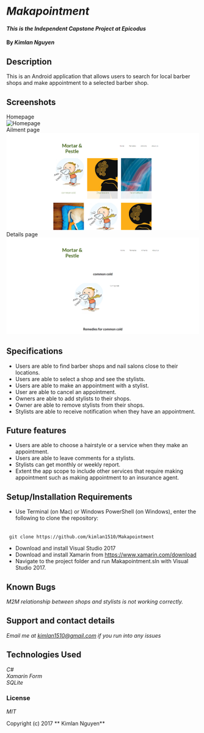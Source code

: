 # _Makapointment_

#### _This is the Independent Capstone Project at Epicodus_

#### By _**Kimlan Nguyen**_

## Description

This is an Android application that allows users to search for local barber shops and make appointment to a selected barber shop.

## Screenshots
Homepage <br/>
 ![Homepage](https://github.com/kimlan1510/Makapointment/blob/master/Content/img/HomePage.PNG) <br/>
 Ailment page <br/>
 ![AilmentPage](https://github.com/kimlan1510/Medicine/blob/kimlan/Content/img/AilmentPage.PNG) <br/>
 Details page <br/>
 ![DetailPage](https://github.com/kimlan1510/Medicine/blob/kimlan/Content/img/DetailPage.PNG)

## Specifications

+ Users are able to find barber shops and nail salons close to their locations.
+ Users are able to select a shop and see the stylists.
+ Users are able to make an appointment with a stylist.
+ User are able to cancel an appointment.
+ Owners are able to add stylists to their shops.
+ Owner are able to remove stylists from their shops.
+ Stylists are able to receive notification when they have an appointment.

## Future features

+ Users are able to choose a hairstyle or a service when they make an appointment.
+ Users are able to leave comments for a stylists.
+ Stylists can get monthly or weekly report.
+ Extent the app scope to include other services that require making appointment such as making appointment to an insurance agent.



## Setup/Installation Requirements

+ Use Terminal (on Mac) or Windows PowerShell (on Windows), enter the following to clone the repository:
<br>
<code> git clone https://github.com/kimlan1510/Makapointment</code>

+ Download and install Visual Studio 2017
+ Download and install Xamarin from https://www.xamarin.com/download
+ Navigate to the project folder and run Makapointment.sln with Visual Studio 2017.


## Known Bugs

_M2M relationship between shops and stylists is not working correctly._

## Support and contact details

_Email me at kimlan1510@gmail.com if you run into any issues_

## Technologies Used

_C#_ <br>
_Xamarin Form_ <br>
_SQLite_

### License

*MIT*

Copyright (c) 2017 ** Kimlan Nguyen**
